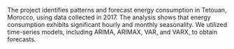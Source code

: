 The project identifies patterns and forecast energy consumption in Tetouan, Morocco, using data collected in 2017.
The analysis shows that energy consumption exhibits significant hourly and monthly seasonality.
We utilized time-series models, including ARIMA, ARIMAX, VAR, and VARX, to obtain forecasts.
